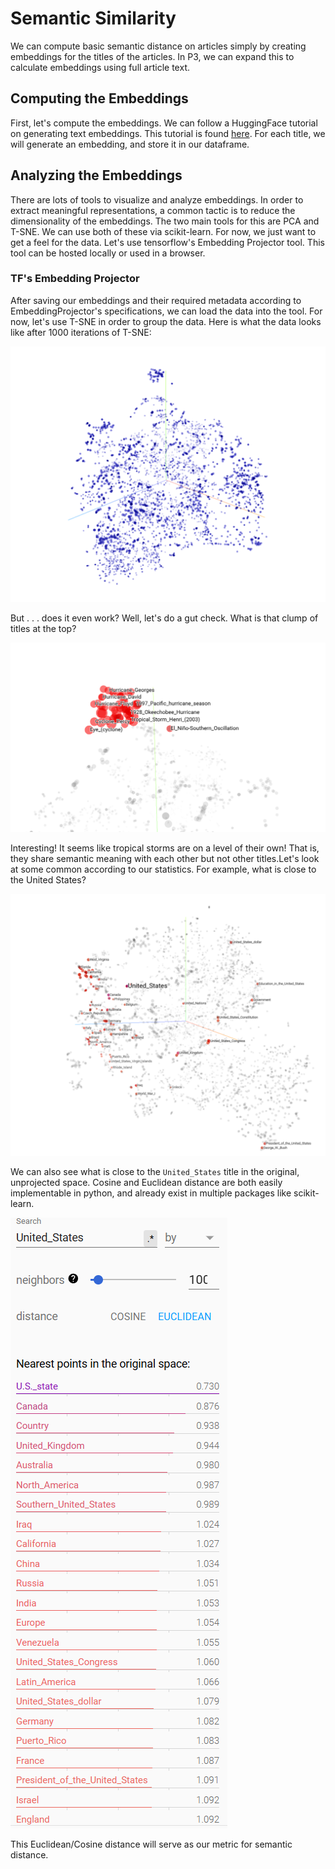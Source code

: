 # Semantic Similarity

We can compute basic semantic distance on articles simply by creating embeddings for the titles of the articles. In P3, we can expand this to calculate embeddings using full article text. 

## Computing the Embeddings

First, let's compute the embeddings. We can follow a HuggingFace tutorial on generating text embeddings. This tutorial is found [here](https://huggingface.co/blog/getting-started-with-embeddings). For each title, we will generate an embedding, and store it in our dataframe.

## Analyzing the Embeddings

There are lots of tools to visualize and analyze embeddings. In order to extract meaningful representations, a common tactic is to reduce the dimensionality of the embeddings. The two main tools for this are PCA and T-SNE. We can use both of these via scikit-learn. For now, we just want to get a feel for the data. Let's use tensorflow's Embedding Projector tool. This tool can be hosted locally or used in a browser. 

### TF's Embedding Projector

After saving our embeddings and their required metadata according to EmbeddingProjector's specifications, we can load the data into the tool. For now, let's use T-SNE in order to group the data. Here is what the data looks like after 1000 iterations of T-SNE:

![Default projections](Figures/default_1000_tsne.png)

But . . . does it even work? Well, let's do a gut check. What is that clump of titles at the top?

![Tropical Storms](Figures/tropical_storms.png)

Interesting! It seems like tropical storms are on a level of their own! That is, they share semantic meaning with each other but not other titles.Let's look at some common according to our statistics. For example, what is close to the United States?

![US TSNE](Figures/UnitedStates_TSNE.png)

We can also see what is close to the `United_States` title in the original, unprojected space. Cosine and Euclidean distance are both easily implementable in python, and already exist in multiple packages like scikit-learn.

![US Nearest](Figures/US_Nearest.png)

This Euclidean/Cosine distance will serve as our metric for semantic distance.